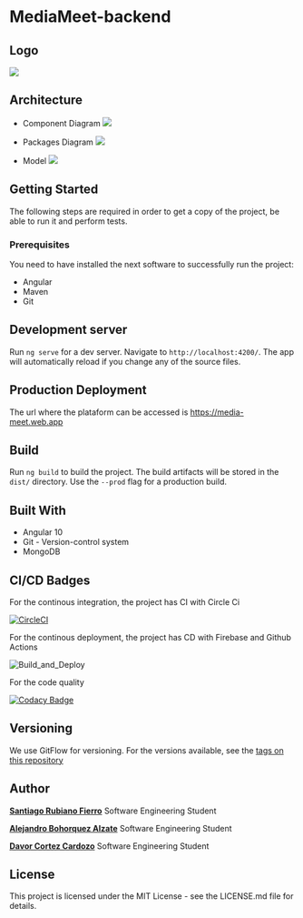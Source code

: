 # MediaMeet-backend

## Logo

![](https://cdn.discordapp.com/attachments/748398289514397717/763456425099132978/Screen_Shot_2020-10-07_at_12.41.11_PM.png)

## Architecture

+ Component Diagram
![](https://cdn.discordapp.com/attachments/749330138407370856/763404991800410152/unknown.png)

+ Packages Diagram
![](https://cdn.discordapp.com/attachments/749330138407370856/763411410792218654/package.png)

+ Model
![](https://cdn.discordapp.com/attachments/749330138407370856/763405674520510475/model.png)



## Getting Started
The following steps are required in order to get a copy of the project, be able to run it and perform tests.
### Prerequisites
You need to have installed the next software to successfully run the project:

* Angular
* Maven
* Git

## Development server

Run `ng serve` for a dev server. Navigate to `http://localhost:4200/`. The app will automatically reload if you change any of the source files.

## Production Deployment

The url where the plataform can be accessed is https://media-meet.web.app

## Build

Run `ng build` to build the project. The build artifacts will be stored in the `dist/` directory. Use the `--prod` flag for a production build.


## Built With
* Angular 10
* Git - Version-control system
* MongoDB


## CI/CD Badges

For the continous integration, the project has CI with Circle Ci

 [![CircleCI](https://circleci.com/gh/circleci/circleci-docs.svg?style=svg)](https://app.circleci.com/pipelines/github/Pac-Man-Bytes/MediaMeet-frontend)


For the continous deployment, the project has CD with Firebase and Github Actions

![Build_and_Deploy](https://github.com/Pac-Man-Bytes/MediaMeet-frontend/workflows/Build_and_Deploy/badge.svg)


For the code quality

[![Codacy Badge](https://app.codacy.com/project/badge/Grade/7c11134a1b5e478090c93293fc1e1296)](https://www.codacy.com/gh/Pac-Man-Bytes/MediaMeet-frontend/dashboard?utm_source=github.com&amp;utm_medium=referral&amp;utm_content=Pac-Man-Bytes/MediaMeet-frontend&amp;utm_campaign=Badge_Grade)



## Versioning

We use GitFlow for versioning. For the versions available, see the [tags on this repository](https://github.com/Pac-Man-Bytes/MediaMeet-backend/releases/)

## Author

[**Santiago Rubiano Fierro**](https://github.com/srubianof) Software Engineering Student

[**Alejandro Bohorquez Alzate**](https://github.com/alejandrobohal) Software Engineering Student

[**Davor Cortez Cardozo**](https://github.com/d4v0r) Software Engineering Student

## License

 This project is licensed under the MIT License - see the LICENSE.md file for details.
